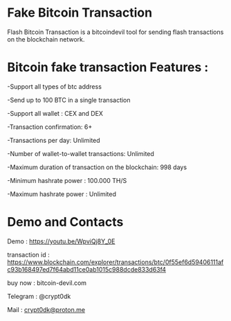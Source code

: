 # Fake Bitcoin Transaction

Flash Bitcoin Transaction is a bitcoindevil tool for sending flash transactions on the blockchain network.


# Bitcoin fake transaction Features :

-Support all types of btc address

-Send up to 100 BTC in a single transaction

-Support all wallet : CEX and DEX

-Transaction confirmation: 6+

-Transactions per day: Unlimited

-Number of wallet-to-wallet transactions: Unlimited

-Maximum duration of transaction on the blockchain: 998 days

-Minimum hashrate power : 100.000 TH/S

-Maximum hashrate power : Unlimited

# Demo and Contacts

Demo : https://youtu.be/WpviQj8Y_0E

transaction id : https://www.blockchain.com/explorer/transactions/btc/0f55ef6d59406111afc93b168497ed7f64abd11ce0ab1015c988dcde833d63f4

buy now : bitcoin-devil.com

Telegram : @crypt0dk

Mail : crypt0dk@proton.me
